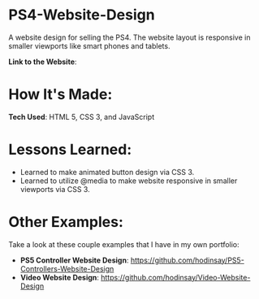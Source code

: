 # PS4-Website-Design

A website design for selling the PS4. The website layout is responsive in smaller viewports like smart phones and tablets. 

**Link to the Website**: 

# How It's Made: 

**Tech Used**: HTML 5, CSS 3, and JavaScript

# Lessons Learned:

- Learned to make animated button design via CSS 3.
- Learned to utilize @media to make website responsive in smaller viewports via CSS 3.

# Other Examples: 

Take a look at these couple examples that I have in my own portfolio:

- **PS5 Controller Website Design**: https://github.com/hodinsay/PS5-Controllers-Website-Design
- **Video Website Design**: https://github.com/hodinsay/Video-Website-Design
